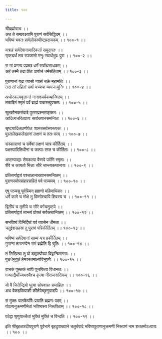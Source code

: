 ```yaml
---
title: १००

---
```

श्रीब्रह्मोवाच ।।  
अथ ते सम्प्रवक्ष्यामि पुराणं सर्वसिद्धिदम् ।।  
भविष्यं भवतः सर्वलोकाभीष्टप्रदायकम् ।। १००-१ ।।  
  
यत्राहं सर्वदेवानामादिकर्ता समुद्गतः ।।  
सृष्ट्यर्थं तत्र सञ्जातो मनुः स्वार्थभुवः पुरा ।। १००-२ ।।  
  
स मां प्रणम्य पप्रच्छ धर्मं सर्वाथसाधकम् ।।  
अहं तस्मै तदा प्रीतः प्रावोचं धर्मसंहिताम् ।। १००-३ ।।  
  
पुराणानां यदा व्यासो व्यासं चक्रे महामतिः ।।  
तदा तां संहितां सर्वां पञ्चधा व्यभजन्मुनिः ।। १००-४ ।।  
  
अधोरकल्पवृत्तान्तं नानाश्चर्यकथान्वितम् ।।  
तत्रादिमं स्मृतं पर्वं ब्राह्मं यत्रास्त्युपक्रमः ।। १००-५ ।।  
  
सूतशौनकसंवादे पुराणप्रश्नसङ्क्रमः ।।  
आदित्यचरितप्रायः सर्वाख्यानसमन्वितः ।। १००-६ ।।  
  
सृष्ट्यादिलक्षणोपेतः शास्त्रसर्वस्वरूपकः ।।  
पुस्तलेखकलेखानां लक्षणं च ततः परम् ।। १००-७ ।।  
  
संस्काराणां च सर्वेषां लक्षणं चात्र कीर्तितम् ।।  
पक्षस्यादितिथीनां च कल्पाः सप्त च कीर्तिताः ।। १००-८ ।।  
  
अष्टम्याद्याः शेषकल्पा वैष्णवे पर्वणि स्मृताः ।।  
शैवे च कायतो भिन्नाः सौरे चान्त्यकथान्वयः ।। १००-९ ।।  
  
प्रतिसर्गाह्वयं पश्चान्नानाख्यानसमन्वितम् ।।  
पुराणस्योपसंहारसहितं पर्व पञ्चमम् ।। १००-१० ।।  
  
एषु पञ्चसु पूर्वस्मिन् ब्रह्मणो महिमाधिकाः ।।  
धर्मे कामे च मोक्षे तु विष्णोश्चापि शिवस्य च ।। १००-११ ।।  
  
द्वितीयं च तृतीये च सौरे वर्गचतुष्टये ।।  
प्रतिसर्गाह्वयं त्वन्त्यं प्रोक्तं सर्वकथान्वितम् ।। १००-१२ ।।  
  
सभविष्यं विनिर्द्दिष्टं पर्व व्यासेन धीमता ।।  
चतुर्द्दशसहस्रं तु पुराणं परिकीर्तितम् ।। १००-१३ ।।  
  
भविष्यं सर्वदेवानां साम्यं यत्र प्रकीर्तितम् ।।  
गुणानां तारतम्येन समं ब्रह्मेति हि श्रुतिः ।। १००-१४ ।।  
  
तं लिखित्वा तु यो दद्यात्पौष्यां विद्वान्विमत्सरः ।।  
गुडधेनुयुतं हेमवस्त्रमाल्यविभूषणैः ।। १००-१५ ।।  
  
वाचकं पुस्तकं चापि पूजयित्वा विधानतः ।।  
गन्धाद्यैर्भोज्यभक्ष्यैश्च कृत्वा नीराजनादिकम् ।। १००-१६ ।।  
  
यो वै जितेन्द्रियो भूत्वा सोपवासः समाहितः ।।  
अथ वैकहविष्याशी कीर्तयेच्छृणुयादपि ।। १००-१७ ।।  
  
स मुक्तः पातकैर्घोरैः प्रयाति ब्रह्मणः पदम् ।।  
योऽप्यनुक्रमणीमेतां भविष्यस्य निरूपिताम् ।। १००-१८ ।।  
  
पठेद्वा श्रृणुयाच्चैतां भुक्तिं मुक्तिं च विन्दति ।। १००-१९ ।।  
  
इति श्रीबृहन्नारदीयपुराणे पूर्वभागे बृहदुपाख्याने चतुर्थपादे भविष्यपुराणानुक्रमणी निरूपणं नाम शततमोऽध्यायः ।। १०० ।।